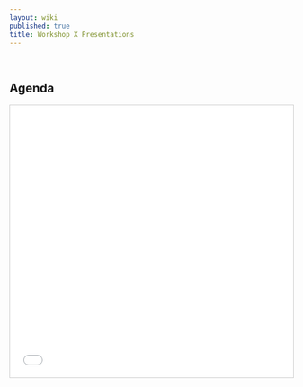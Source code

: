```yaml
---
layout: wiki
published: true
title: Workshop X Presentations
---
```


<br>

## Agenda

<iframe src="{{ site.baseurl }}/docs/CHiMaDPFX-Virtual.pdf" width="595" height="485" frameborder="0" marginwidth="0" marginheight="0" scrolling="no" style="border:1px solid #CCC; border-width:1px; margin-bottom:5px; max-width: 100%;" allowfullscreen></iframe>
